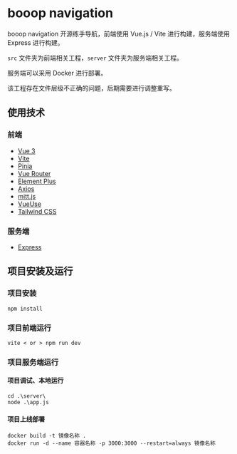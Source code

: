 # booop navigation

booop navigation 开源练手导航，前端使用 Vue.js / Vite 进行构建，服务端使用 Express 进行构建。

`src` 文件夹为前端相关工程，`server` 文件夹为服务端相关工程。

服务端可以采用 Docker 进行部署。

该工程存在文件层级不正确的问题，后期需要进行调整重写。

## 使用技术

### 前端

- [Vue 3](https://cn.vuejs.org/)
- [Vite](https://cn.vitejs.dev/)
- [Pinia](https://pinia.vuejs.org/)
- [Vue Router](https://router.vuejs.org/)
- [Element Plus](https://element-plus.gitee.io/zh-CN/)
- [Axios](https://axios-http.com/)
- [mitt.js](https://github.com/developit/mitt)
- [VueUse](https://vueuse.org/)
- [Tailwind CSS](https://tailwindcss.com/)

### 服务端

- [Express](https://expressjs.com/)

## 项目安装及运行

### 项目安装

```shell
npm install
```

### 项目前端运行

```shell
vite < or > npm run dev
```

### 项目服务端运行

#### 项目调试、本地运行

```shell
cd .\server\
node .\app.js
```

#### 项目上线部署

```shell
docker build -t 镜像名称 .
docker run -d --name 容器名称 -p 3000:3000 --restart=always 镜像名称
```
